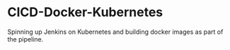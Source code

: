 # CICD-Docker-Kubernetes
Spinning up Jenkins on Kubernetes and building docker images as part of the pipeline.
